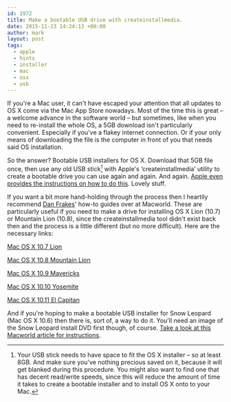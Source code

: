 ```yaml
---
id: 1972
title: Make a bootable USB drive with createinstallmedia.
date: 2015-11-23 14:24:13 +00:00
author: mark
layout: post
tags:
  - apple
  - hints
  - installer
  - mac
  - osx
  - usb
---
```

If you're a Mac user, it can't have escaped your attention that all updates to OS X come via the Mac App Store nowadays. Most of the time this is great &#8211; a welcome advance in the software world &#8211; but sometimes, like when you need to re-install the whole OS, a 5GB download isn't particularly convenient. Especially if you've a flakey internet connection. Or if your only means of downloading the file is the computer in front of you that needs said OS installation.

So the answer? Bootable USB installers for OS X. Download that 5GB file once, then use any old USB stick[^fn-yourusb] with Apple's &#8216;createinstallmedia&#8217; utility to create a bootable drive you can use again and again. And again. [Apple even provides the instructions on how to do this](https://support.apple.com/en-us/HT201372). Lovely stuff.

If you want a bit more hand-holding through the process then I heartily recommend [Dan Frakes](http://danfrakes.com)' how-to guides over at Macworld. These are particularly useful if you need to make a drive for installing OS X Lion (10.7) or Mountain Lion (10.8), since the createinstallmedia tool didn't exist back then and the process is a little different (but no more difficult). Here are the necessary links:

[Mac OS X 10.7 Lion](http://www.macworld.com/article/1161069/software-system/make-a-bootable-lion-installer.html)
  
[Mac OS X 10.8 Mountain Lion](http://www.macworld.com/article/1167857/software-system/how-to-make-a-bootable-mountain-lion-install-drive.html)
  
[Mac OS X 10.9 Mavericks](http://www.macworld.com/article/2056561/how-to-make-a-bootable-mavericks-install-drive.html)
  
[Mac OS X 10.10 Yosemite](http://www.macworld.com/article/2367748/os-x/how-to-make-a-bootable-os-x-10-10-yosemite-install-drive.html)
  
[Mac OS X 10.11 El Capitan](http://www.macworld.com/article/2981585/operating-systems/how-to-make-a-bootable-os-x-10-11-el-capitan-installer-drive.html)

And if you're hoping to make a bootable USB installer for Snow Leopard (Mac OS X 10.6) then there is, sort of, a way to do it. You'll need an image of the Snow Leopard install DVD first though, of course. [Take a look at this Macworld article for instructions](http://www.macworld.com/article/2023548/dvd-less-snow-leopard-installation-on-older-mac.html).

[^fn-yourusb]: Your USB stick needs to have space to fit the OS X installer &#8211; so at least 8GB. And make sure you&#8217;ve nothing precious saved on it, because it will get blanked during this procedure. You might also want to find one that has decent read/write speeds, since this will reduce the amount of time it takes to create a bootable installer and to install OS X onto to your Mac.
